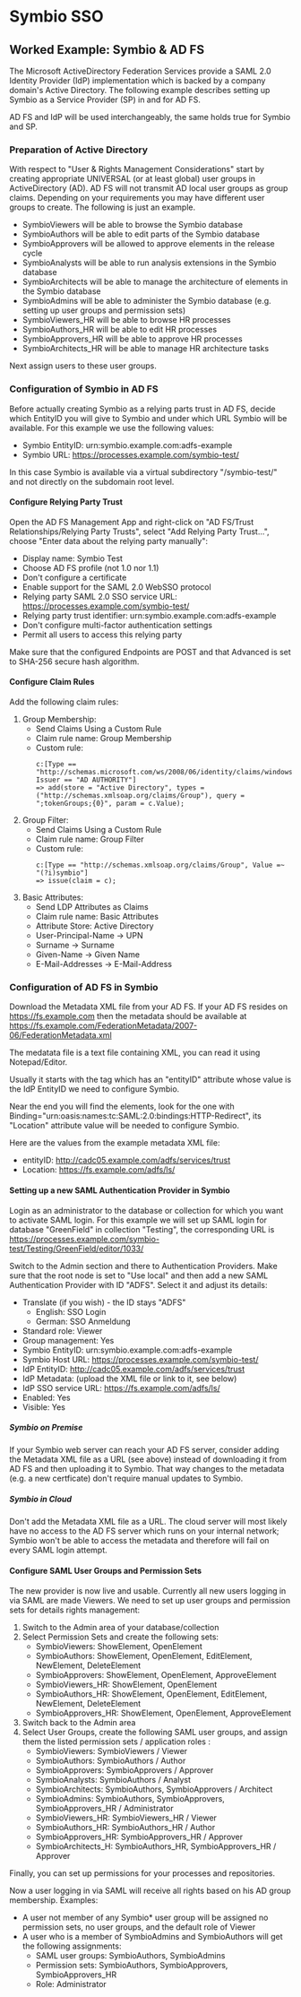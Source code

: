 # Symbio SSO

## Worked Example: Symbio & AD FS

The Microsoft ActiveDirectory Federation Services provide a SAML 2.0 Identity Provider (IdP) implementation which is backed by a company domain's Active Directory. The following example describes setting up Symbio as a Service Provider (SP) in and for AD FS.

AD FS and IdP will be used interchangeably, the same holds true for Symbio and SP.

### Preparation of Active Directory

With respect to "User & Rights Management Considerations" start by creating appropriate UNIVERSAL (or at least global) user groups in ActiveDirectory (AD). AD FS will not transmit AD local user groups as group claims. Depending on your requirements you may have different user groups to create. The following is just an example.

* SymbioViewers will be able to browse the Symbio database
* SymbioAuthors will be able to edit parts of the Symbio database
* SymbioApprovers will be allowed to approve elements in the release cycle
* SymbioAnalysts will be able to run analysis extensions in the Symbio database
* SymbioArchitects will be able to manage the architecture of elements in the Symbio database
* SymbioAdmins will be able to administer the Symbio database (e.g. setting up user groups and permission sets)
* SymbioViewers_HR will be able to browse HR processes
* SymbioAuthors_HR will be able to edit HR processes
* SymbioApprovers_HR will be able to approve HR processes
* SymbioArchitects_HR will be able to manage HR architecture tasks

Next assign users to these user groups.

### Configuration of Symbio in AD FS

Before actually creating Symbio as a relying parts trust in AD FS, decide which EntityID you will give to Symbio and under which URL Symbio will be available. For this example we use the following values:

* Symbio EntityID: urn:symbio.example.com:adfs-example
* Symbio URL: https://processes.example.com/symbio-test/

In this case Symbio is available via a virtual subdirectory "/symbio-test/" and not directly on the subdomain root level.

#### Configure Relying Party Trust

Open the AD FS Management App and right-click on "AD FS/Trust Relationships/Relying Party Trusts", select "Add Relying Party Trust...", choose "Enter data about the relying party manually":

* Display name: Symbio Test
* Choose AD FS profile (not 1.0 nor 1.1)
* Don't configure a certificate
* Enable support for the SAML 2.0 WebSSO protocol
* Relying party SAML 2.0 SSO service URL: https://processes.example.com/symbio-test/
* Relying party trust identifier: urn:symbio.example.com:adfs-example
* Don't configure multi-factor authentication settings
* Permit all users to access this relying party

Make sure that the configured Endpoints are POST and that Advanced is set to SHA-256 secure hash algorithm.

#### Configure Claim Rules

Add the following claim rules:

1. Group Membership:
   * Send Claims Using a Custom Rule
   * Claim rule name: Group Membership
   * Custom rule:
     ```
     c:[Type == "http://schemas.microsoft.com/ws/2008/06/identity/claims/windowsaccountname", Issuer == "AD AUTHORITY"]
     => add(store = "Active Directory", types = ("http://schemas.xmlsoap.org/claims/Group"), query = ";tokenGroups;{0}", param = c.Value);
     ```
2. Group Filter:
   * Send Claims Using a Custom Rule
   * Claim rule name: Group Filter
   * Custom rule:
     ```
     c:[Type == "http://schemas.xmlsoap.org/claims/Group", Value =~ "(?i)symbio"]
     => issue(claim = c);
     ```
3. Basic Attributes:
   * Send LDP Attributes as Claims
   * Claim rule name: Basic Attributes
   * Attribute Store: Active Directory
   * User-Principal-Name &rarr; UPN
   * Surname &rarr; Surname
   * Given-Name &rarr; Given Name
   * E-Mail-Addresses &rarr; E-Mail-Address

### Configuration of AD FS in Symbio

Download the Metadata XML file from your AD FS. If your AD FS resides on https://fs.example.com then the metadata should be available at https://fs.example.com/FederationMetadata/2007-06/FederationMetadata.xml

The medatata file is a text file containing XML, you can read it using Notepad/Editor.

Usually it starts with the <EntityDescriptor> tag which has an "entityID" attribute whose value is the IdP EntityID we need to configure Symbio.

Near the end you will find the <SingleSignOnService> elements, look for the one with Binding="urn:oasis:names:tc:SAML:2.0:bindings:HTTP-Redirect", its "Location" attribute value will be needed to configure Symbio.

Here are the values from the example metadata XML file:

* entityID: http://cadc05.example.com/adfs/services/trust
* Location: https://fs.example.com/adfs/ls/

#### Setting up a new SAML Authentication Provider in Symbio

Login as an administrator to the database or collection for which you want to activate SAML login. For this example we will set up SAML login for database "GreenField" in collection "Testing", the corresponding URL is https://processes.example.com/symbio-test/Testing/GreenField/editor/1033/

Switch to the Admin section and there to Authentication Providers. Make sure that the root node is set to "Use local" and then add a new SAML Authentication Provider with ID "ADFS". Select it and adjust its details:

* Translate (if you wish) - the ID stays "ADFS"
  * English: SSO Login
  * German: SSO Anmeldung
* Standard role: Viewer
* Group management: Yes
* Symbio EntityID: urn:symbio.example.com:adfs-example
* Symbio Host URL: https://processes.example.com/symbio-test/
* IdP EntityID: http://cadc05.example.com/adfs/services/trust
* IdP Metadata: (upload the XML file or link to it, see below)
* IdP SSO service URL: https://fs.example.com/adfs/ls/
* Enabled: Yes
* Visible: Yes

##### Symbio on Premise

If your Symbio web server can reach your AD FS server, consider adding the Metadata XML file as a URL (see above) instead of downloading it from AD FS and then uploading it to Symbio. That way changes to the metadata (e.g. a new certficate) don't require manual updates to Symbio.

##### Symbio in Cloud

Don't add the Metadata XML file as a URL. The cloud server will most likely have no access to the AD FS server which runs on your internal network; Symbio won't be able to access the metadata and therefore will fail on every SAML login attempt.

#### Configure SAML User Groups and Permission Sets

The new provider is now live and usable. Currently all new users logging in via SAML are made Viewers. We need to set up user groups and permission sets for details rights management:

1. Switch to the Admin area of your database/collection
2. Select Permission Sets and create the following sets:
   * SymbioViewers: ShowElement, OpenElement
   * SymbioAuthors: ShowElement, OpenElement, EditElement, NewElement, DeleteElement
   * SymbioApprovers: ShowElement, OpenElement, ApproveElement
   * SymbioViewers_HR: ShowElement, OpenElement
   * SymbioAuthors_HR: ShowElement, OpenElement, EditElement, NewElement, DeleteElement
   * SymbioApprovers_HR: ShowElement, OpenElement, ApproveElement
3. Switch back to the Admin area
4. Select User Groups, create the following SAML user groups, and assign them the listed permission sets / application roles :
   * SymbioViewers: SymbioViewers / Viewer
   * SymbioAuthors: SymbioAuthors / Author
   * SymbioApprovers: SymbioApprovers / Approver
   * SymbioAnalysts: SymbioAuthors / Analyst
   * SymbioArchitects: SymbioAuthors, SymbioApprovers / Architect
   * SymbioAdmins: SymbioAuthors, SymbioApprovers, SymbioApprovers_HR / Administrator
   * SymbioViewers_HR: SymbioViewers_HR / Viewer
   * SymbioAuthors_HR: SymbioAuthors_HR / Author
   * SymbioApprovers_HR: SymbioApprovers_HR / Approver
   * SymbioArchitects_H: SymbioAuthors_HR, SymbioApprovers_HR / Approver

Finally, you can set up permissions for your processes and repositories.

Now a user logging in via SAML will receive all rights based on his AD group membership. Examples:

* A user not member of any Symbio* user group will be assigned no permission sets, no user groups, and the default role of Viewer
* A user who is a member of SymbioAdmins and SymbioAuthors will get the following assignments:
  * SAML user groups: SymbioAuthors, SymbioAdmins
  * Permission sets: SymbioAuthors, SymbioApprovers, SymbioApprovers_HR
  * Role: Administrator
